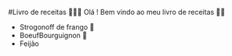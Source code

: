 #Livro de receitas 👩🏻‍🍳
Olá ! Bem vindo ao meu livro de receitas 👋🏻

- Strogonoff de frango 🐔
- BoeufBourguignon 🥩
- Feijão
